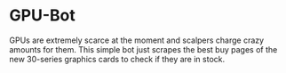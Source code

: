 # GPU-Bot
GPUs are extremely scarce at the moment and scalpers charge crazy amounts for them. This simple bot just scrapes the best buy pages of the new 30-series graphics cards to check if they are in stock.
